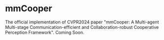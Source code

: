 # mmCooper
The official implementation of CVPR2024 paper "mmCooper: A Multi-agent Multi-stage Communication-efficient and Collaboration-robust Cooperative Perception Framework".
Coming Soon.
